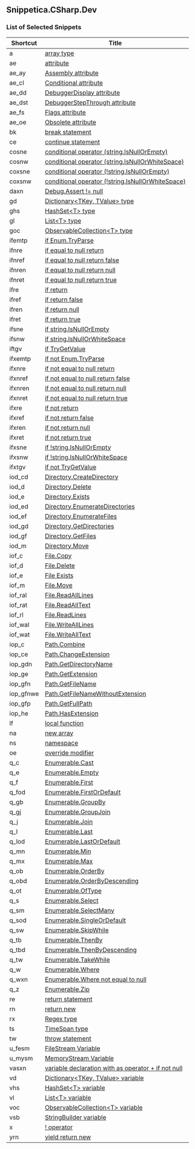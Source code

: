 ## Snippetica\.CSharp\.Dev

### List of Selected Snippets

Shortcut|Title
--------|-----
a|[array type](ArrayOfTType.snippet)
ae|[attribute](Attribute.snippet)
ae\_ay|[Assembly attribute](AssemblyAttribute.snippet)
ae\_cl|[Conditional attribute](ConditionalAttribute.snippet)
ae\_dd|[DebuggerDisplay attribute](DebuggerDisplayAttribute.snippet)
ae\_dst|[DebuggerStepThrough attribute](DebuggerStepThroughAttribute.snippet)
ae\_fs|[Flags attribute](FlagsAttribute.snippet)
ae\_oe|[Obsolete attribute](ObsoleteAttribute.snippet)
bk|[break statement](BreakStatement.snippet)
ce|[continue statement](ContinueStatement.snippet)
cosne|[conditional operator (string.IsNullOrEmpty)](ConditionalOperatorStringIsNullOrEmpty.snippet)
cosnw|[conditional operator (string.IsNullOrWhiteSpace)](ConditionalOperatorStringIsNullOrWhiteSpace.snippet)
coxsne|[conditional operator (!string.IsNullOrEmpty)](ConditionalOperatorNotStringIsNullOrEmpty.snippet)
coxsnw|[conditional operator (!string.IsNullOrWhiteSpace)](ConditionalOperatorNotStringIsNullOrWhiteSpace.snippet)
daxn|[Debug.Assert != null](DebugAssertNotNull.snippet)
gd|[Dictionary\<TKey, TValue> type](DictionaryOfTKeyTValueType.snippet)
ghs|[HashSet\<T> type](HashSetOfTType.snippet)
gl|[List\<T> type](ListOfTType.snippet)
goc|[ObservableCollection\<T> type](ObservableCollectionOfTType.snippet)
ifemtp|[if Enum.TryParse](IfEnumTryParse.snippet)
ifnre|[if equal to null return](IfEqualToNullReturn.snippet)
ifnref|[if equal to null return false](IfEqualToNullReturnFalse.snippet)
ifnren|[if equal to null return null](IfEqualToNullReturnNull.snippet)
ifnret|[if equal to null return true](IfEqualToNullReturnTrue.snippet)
ifre|[if return](IfReturn.snippet)
ifref|[if return false](IfReturnFalse.snippet)
ifren|[if return null](IfReturnNull.snippet)
ifret|[if return true](IfReturnTrue.snippet)
ifsne|[if string.IsNullOrEmpty](IfStringIsNullOrEmpty.snippet)
ifsnw|[if string.IsNullOrWhiteSpace](IfStringIsNullOrWhiteSpace.snippet)
iftgv|[if TryGetValue](IfTryGetValue.snippet)
ifxemtp|[if not Enum.TryParse](IfNotEnumTryParse.snippet)
ifxnre|[if not equal to null return](IfNotEqualToNullReturn.snippet)
ifxnref|[if not equal to null return false](IfNotEqualToNullReturnFalse.snippet)
ifxnren|[if not equal to null return null](IfNotEqualToNullReturnNull.snippet)
ifxnret|[if not equal to null return true](IfNotEqualToNullReturnTrue.snippet)
ifxre|[if not return](IfNotReturn.snippet)
ifxref|[if not return false](IfNotReturnFalse.snippet)
ifxren|[if not return null](IfNotReturnNull.snippet)
ifxret|[if not return true](IfNotReturnTrue.snippet)
ifxsne|[if !string.IsNullOrEmpty](IfNotStringIsNullOrEmpty.snippet)
ifxsnw|[if !string.IsNullOrWhiteSpace](IfNotStringIsNullOrWhiteSpace.snippet)
ifxtgv|[if not TryGetValue](IfNotTryGetValue.snippet)
iod\_cd|[Directory.CreateDirectory](DirectoryCreateDirectory.snippet)
iod\_d|[Directory.Delete](DirectoryDelete.snippet)
iod\_e|[Directory.Exists](DirectoryExists.snippet)
iod\_ed|[Directory.EnumerateDirectories](DirectoryEnumerateDirectories.snippet)
iod\_ef|[Directory.EnumerateFiles](DirectoryEnumerateFiles.snippet)
iod\_gd|[Directory.GetDirectories](DirectoryGetDirectories.snippet)
iod\_gf|[Directory.GetFiles](DirectoryGetFiles.snippet)
iod\_m|[Directory.Move](DirectoryMove.snippet)
iof\_c|[File.Copy](FileCopy.snippet)
iof\_d|[File.Delete](FileDelete.snippet)
iof\_e|[File Exists](FileExists.snippet)
iof\_m|[File.Move](FileMove.snippet)
iof\_ral|[File.ReadAllLines](FileReadAllLines.snippet)
iof\_rat|[File.ReadAllText](FileReadAllText.snippet)
iof\_rl|[File.ReadLines](FileReadLines.snippet)
iof\_wal|[File.WriteAllLines](FileWriteAllLines.snippet)
iof\_wat|[File.WriteAllText](FileWriteAllText.snippet)
iop\_c|[Path.Combine](PathCombine.snippet)
iop\_ce|[Path.ChangeExtension](PathChangeExtension.snippet)
iop\_gdn|[Path.GetDirectoryName](PathGetDirectoryName.snippet)
iop\_ge|[Path.GetExtension](PathGetExtension.snippet)
iop\_gfn|[Path.GetFileName](PathGetFileName.snippet)
iop\_gfnwe|[Path.GetFileNameWithoutExtension](PathGetFileNameWithoutExtension.snippet)
iop\_gfp|[Path.GetFullPath](PathGetFullPath.snippet)
iop\_he|[Path.HasExtension](PathHasExtension.snippet)
lf|[ local function](LocalFunction.snippet)
na|[new array ](NewArrayOfT.snippet)
ns|[namespace](Namespace.snippet)
oe|[override modifier](OverrideModifier.snippet)
q\_c|[Enumerable.Cast](EnumerableCast.snippet)
q\_e|[Enumerable.Empty](EnumerableEmpty.snippet)
q\_f|[Enumerable.First](EnumerableFirst.snippet)
q\_fod|[Enumerable.FirstOrDefault](EnumerableFirstOrDefault.snippet)
q\_gb|[Enumerable.GroupBy](EnumerableGroupBy.snippet)
q\_gj|[Enumerable.GroupJoin](EnumerableGroupJoin.snippet)
q\_j|[Enumerable.Join](EnumerableJoin.snippet)
q\_l|[Enumerable.Last](EnumerableLast.snippet)
q\_lod|[Enumerable.LastOrDefault](EnumerableLastOrDefault.snippet)
q\_mn|[Enumerable.Min](EnumerableMin.snippet)
q\_mx|[Enumerable.Max](EnumerableMax.snippet)
q\_ob|[Enumerable.OrderBy](EnumerableOrderBy.snippet)
q\_obd|[Enumerable.OrderByDescending](EnumerableOrderByDescending.snippet)
q\_ot|[Enumerable.OfType](EnumerableOfType.snippet)
q\_s|[Enumerable.Select](EnumerableSelect.snippet)
q\_sm|[Enumerable.SelectMany](EnumerableSelectMany.snippet)
q\_sod|[Enumerable.SingleOrDefault](EnumerableSingleOrDefault.snippet)
q\_sw|[Enumerable.SkipWhile](EnumerableSkipWhile.snippet)
q\_tb|[Enumerable.ThenBy](EnumerableThenBy.snippet)
q\_tbd|[Enumerable.ThenByDescending](EnumerableThenByDescending.snippet)
q\_tw|[Enumerable.TakeWhile](EnumerableTakeWhile.snippet)
q\_w|[Enumerable.Where](EnumerableWhere.snippet)
q\_wxn|[Enumerable.Where not equal to null](EnumerableWhereNotNull.snippet)
q\_z|[Enumerable.Zip](EnumerableZip.snippet)
re|[return statement](ReturnStatement.snippet)
rn|[return new](ReturnNew.snippet)
rx|[Regex type](Regex.snippet)
ts|[TimeSpan type](TimeSpanType.snippet)
tw|[throw statement](ThrowStatement.snippet)
u\_fesm|[FileStream Variable](FileStreamVariable.snippet)
u\_mysm|[MemoryStream Variable](MemoryStreamVariable.snippet)
vasxn|[variable declaration with as operator + if not null](VariableAsTIfNotNull.snippet)
vd|[Dictionary\<TKey, TValue> variable](DictionaryOfTKeyTValueVariable.snippet)
vhs|[HashSet\<T> variable](HashSetOfTVariable.snippet)
vl|[List\<T> variable](ListOfTVariable.snippet)
voc|[ObservableCollection\<T> variable](ObservableCollectionOfTVariable.snippet)
vsb|[StringBuilder variable](StringBuilderVariable.snippet)
x|[! operator](LogicalNotOperator.snippet)
yrn|[yield return new](YieldReturnNew.snippet)
